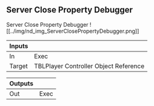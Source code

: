 ## Server Close Property Debugger
Server Close Property Debugger
![[../img/nd_img_ServerClosePropertyDebugger.png]]

|Inputs||
|--|--|
| In | Exec |
| Target | TBLPlayer Controller Object Reference |

|Outputs||
|--|--|
| Out | Exec |
